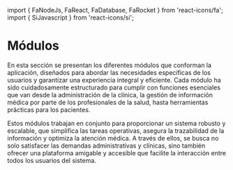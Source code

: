 
import { FaNodeJs, FaReact, FaDatabase, FaRocket } from 'react-icons/fa';
import { SiJavascript } from 'react-icons/si';

# Módulos


En esta sección se presentan los diferentes módulos que conforman la aplicación, diseñados para abordar las necesidades específicas de los usuarios y garantizar una experiencia integral y eficiente. Cada módulo ha sido cuidadosamente estructurado para cumplir con funciones esenciales que van desde la administración de la clínica, la gestión de información médica por parte de los profesionales de la salud, hasta herramientas prácticas para los pacientes.

Estos módulos trabajan en conjunto para proporcionar un sistema robusto y escalable, que simplifica las tareas operativas, asegura la trazabilidad de la información y optimiza la atención médica. A través de ellos, se busca no solo satisfacer las demandas administrativas y clínicas, sino también ofrecer una plataforma amigable y accesible que facilite la interacción entre todos los usuarios del sistema.

